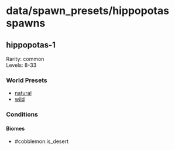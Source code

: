 # data/spawn_presets/hippopotas spawns  
  
## hippopotas-1  
Rarity: common  
Levels: 8-33  
  
### World Presets  
* [natural](/data/world_presets/natural.md)  
* [wild](/data/world_presets/wild.md)  
  
### Conditions  
  
#### Biomes  
  * #cobblemon:is_desert
  
